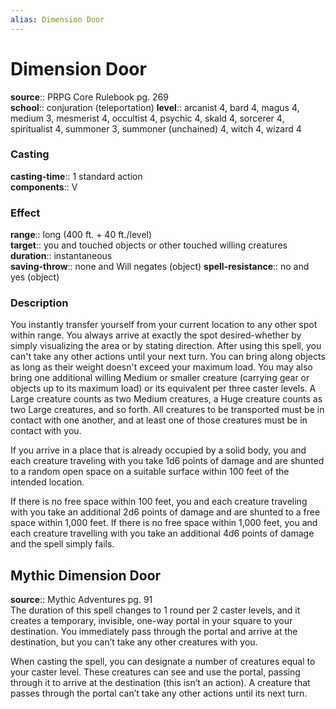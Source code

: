```yaml
---
alias: Dimension Door
---
```


# Dimension Door 

**source**:: PRPG Core Rulebook pg. 269  
**school**:: conjuration (teleportation)
**level**:: arcanist 4, bard 4, magus 4, medium 3, mesmerist 4, occultist 4, psychic 4, skald 4, sorcerer 4, spiritualist 4, summoner 3, summoner (unchained) 4, witch 4, wizard 4

### Casting 

**casting-time**:: 1 standard action  
**components**:: V

### Effect 

**range**:: long (400 ft. + 40 ft./level)  
**target**:: you and touched objects or other touched willing creatures  
**duration**:: instantaneous  
**saving-throw**:: none and Will negates (object)
**spell-resistance**:: no and yes (object)

### Description 

You instantly transfer yourself from your current location to any other spot within range. You always arrive at exactly the spot desired-whether by simply visualizing the area or by stating direction. After using this spell, you can't take any other actions until your next turn. You can bring along objects as long as their weight doesn't exceed your maximum load. You may also bring one additional willing Medium or smaller creature (carrying gear or objects up to its maximum load) or its equivalent per three caster levels. A Large creature counts as two Medium creatures, a Huge creature counts as two Large creatures, and so forth. All creatures to be transported must be in contact with one another, and at least one of those creatures must be in contact with you.  
  
If you arrive in a place that is already occupied by a solid body, you and each creature traveling with you take 1d6 points of damage and are shunted to a random open space on a suitable surface within 100 feet of the intended location.  
  
If there is no free space within 100 feet, you and each creature traveling with you take an additional 2d6 points of damage and are shunted to a free space within 1,000 feet. If there is no free space within 1,000 feet, you and each creature travelling with you take an additional 4d6 points of damage and the spell simply fails.

## Mythic Dimension Door 

**source**:: Mythic Adventures pg. 91  
The duration of this spell changes to 1 round per 2 caster levels, and it creates a temporary, invisible, one-way portal in your square to your destination. You immediately pass through the portal and arrive at the destination, but you can’t take any other creatures with you.  
  
When casting the spell, you can designate a number of creatures equal to your caster level. These creatures can see and use the portal, passing through it to arrive at the destination (this isn’t an action). A creature that passes through the portal can’t take any other actions until its next turn.

